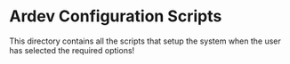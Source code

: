 # Ardev Configuration Scripts

This directory contains all the scripts that setup the system when the user has selected the required options!
